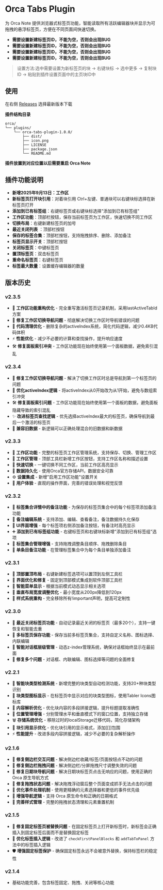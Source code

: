 # Orca Tabs Plugin

为 Orca Note 提供浏览器式标签页功能，智能读取所有活跃编辑器块并显示为可拖拽的悬浮标签页，方便在不同页面间快速切换。

- **需要设置新建标签页ID，不能为空，否则会出现BUG**
- **需要设置新建标签页ID，不能为空，否则会出现BUG**
- **需要设置新建标签页ID，不能为空，否则会出现BUG**
- **需要设置新建标签页ID，不能为空，否则会出现BUG**


> 设置方法:选中需要设置为新标签页的块 → 右键块标 → 选中更多 → 复制块ID → 粘贴到插件设置页面中的主页块ID中
## 使用

在右侧 [Releases](https://github.com/SaXz2/orca-tabs-plugin/releases) 选择最新版本下载

**插件结构目录**
```
orca/
└── plugins/
    └── orca-tabs-plugin-1.0.0/
        ├── dist/
        ├── icon.png
        ├── LICENSE
        ├── package.json
        └── README.md
```

**插件放置到对应位置以后需要重启 Orca Note**


## **插件功能说明**

-  **新增2025年9月13日：工作区**
- **新标签页打开块引用**：对着块引用 Ctrl+左键、普通块可以右键块标选择在新标签页打开
-  **添加到已有标签组**：右键标签页或右键块标选择"添加到已有标签组"
-  **工作区功能**：顶部栏按钮，保存当前标签页为工作区，快速切换不同工作区
-  **切换布局**：右键新建标签页的加号
-  **最近关闭列表** ：顶部栏按钮
-  **保存的标签合集**：顶部栏按钮，支持拖拽排序、删除、添加备注
-  **标签页显示开关**：顶部栏按钮
-  **关闭标签页**：中键标签页
-  **置顶标签页**：双击标签页
-  **重命名标签页**：右键标签页
-  **标签最大数量**：设置缓存编辑器的数量



## 版本历史

### v2.3.5
- 🔧 **工作区功能重构优化** - 完全重写激活标签页记录机制，采用lastActiveTabId方案
- 🐛 **修复工作区切换导航问题** - 彻底解决切换工作区时导航错误的问题
- 🧹 **代码清理优化** - 删除复杂的activeIndex系统，简化代码逻辑，减少0.4KB代码体积
- ⚡ **性能优化** - 减少不必要的计算和查找操作，提升响应速度
- 🛠️ **修复面板索引冲突** - 工作区功能现在始终使用第一个面板数据，避免索引混乱

### v2.3.4
- 🐛 **修复工作区切换导航问题** - 解决了切换工作区时总是导航到第一个标签页的问题
- 🔧 **优化activeIndex逻辑** - 将activeIndex从0开始改为从1开始，避免与数组索引冲突
- 🛠️ **修复面板索引问题** - 工作区功能现在始终使用第一个面板的数据，避免面板隐藏导致的索引混乱
- ✨ **改进标签页查找逻辑** - 优先选择activeIndex最大的标签页，确保导航到最后一个激活的标签页
- 🔄 **兼容旧数据** - 新逻辑可以正确处理混合的旧数据和新数据

### v2.3.3
- 🚀 **工作区功能** - 完整的标签页工作区管理系统，支持保存、切换、管理工作区
- 📁 **工作区管理** - 顶部工具栏新增工作区按钮，支持工作区名称和描述设置
- 🔄 **快速切换** - 一键切换不同工作区，当前工作区高亮显示
- 💾 **数据持久化** - 使用Orca官方存储API，数据安全可靠
- ⚙️ **设置集成** - 新增"启用工作区功能"设置开关
- 🎯 **用户体验** - 直观的操作界面，完善的错误处理和视觉反馈

### v2.3.2
- 🚀 **标签集合详情中的备注功能** - 为保存的标签页集合中的每个标签项添加备注功能
- 💭 **备注编辑系统** - 支持添加、编辑、查看备注，备注数据持久化保存
- 🎨 **UI界面增强** - 每个标签项右侧添加备注按钮，有备注时高亮显示
- ➕ **添加到已有标签组功能** - 右键标签页和右键块标新增"添加到已有标签组"选项
- 🔄 **标签集合管理增强** - 支持拖拽调整条目顺序、拖拽删除条目
- 📝 **单条目备注功能** - 在管理标签集合中为每个条目单独添加备注

### v2.3.1
- 🚀 **顶部置顶布局** - 右键新建标签选项可以置顶到左侧工具栏
- 🔧 **界面优化和修复** - 固定到顶部模式集成到软件顶部工具栏
- 🎯 **智能菜单显示** - 根据当前模式动态显示相关选项
- 📏 **垂直布局宽度调整优化** - 最小宽度从200px降低到120px
- 🎨 **样式系统重构** - 完全移除所有!important声明，提高可定制性

### v2.3.0
- 🚀 **最近关闭标签页功能** - 自动记录最近关闭的标签页（最多20个），支持一键恢复和智能去重
- 💾 **多标签页保存功能** - 保存当前多标签页集合，支持自定义名称、图标选择、内联编辑
- 🎯 **智能对话框层级管理** - 动态z-index管理系统，确保对话框始终显示在最前面
- 🐛 **修复多个问题** - 对话框、内联编辑、图标选择等问题的全面修复

### v2.2.1
- 🚀 **智能块类型检测系统** - 新增完整的块类型自动检测功能，支持20+种块类型识别
- 🎨 **块类型图标显示** - 在标签页中显示对应的块类型图标，使用Tabler Icons图标库
- 🔧 **内容解析优化** - 优化块内容的多段拼接逻辑，提升标题提取准确性
- 📍 **位置管理增强** - 分别管理水平和垂直模式下的窗口位置，支持独立存储
- 🗑️ **存储系统优化** - 移除过时的localStorage迁移代码，简化存储架构
- 🔗 **块引用显示优化** - 优化块引用的显示格式，添加[[]]包围
- ⚡ **性能提升** - 改进多段内容拼接逻辑，减少不必要的复杂解析操作

### v2.1.6
- 🐛 **修复侧边栏交互问题** - 解决侧边栏收藏/标签/页面按钮点不动的问题
- 🐛 **修复侧边栏拖拽问题** - 解决侧边栏/分屏拖拽尺寸调整失效的问题
- 🐛 **修复日期块导航问题** - 解决日期块标签页点击无响应的问题，使用正确的 Orca 原生导航方式
- 🐛 **修复拖拽状态问题** - 解决拖拽浮动窗后整个页面变成抓手无法点击的问题
- 🔧 **优化事件处理机制** - 使用更精确的元素选择器和更低的事件优先级
- 🔧 **增强导航逻辑** - 支持 Orca 原生命令和正确的日期格式
- 🔧 **完善样式管理** - 完整的拖拽状态清理和元素重置机制

### v2.1.5
- 🐛 **修复固定标签页被替换问题** - 在固定标签页上打开新标签时，新标签会正确插入到固定标签后面而不是替换固定标签
- 🔧 **优化标签插入逻辑** - 改进了 `checkFirstPanelBlocks` 和 `addTabToPanel` 方法中的标签插入逻辑
- 🛡️ **增强固定标签保护** - 确保固定标签永远不会被意外替换，保持标签栏的稳定性

### v2.1.4
- 基础功能完善，包含标签固定、拖拽、关闭等核心功能







